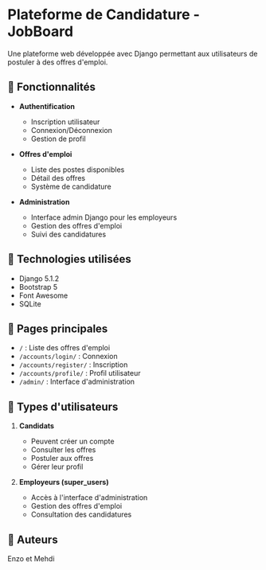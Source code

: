# Plateforme de Candidature - JobBoard

Une plateforme web développée avec Django permettant aux utilisateurs de postuler à des offres d'emploi.

## 🚀 Fonctionnalités

- **Authentification**
  - Inscription utilisateur
  - Connexion/Déconnexion
  - Gestion de profil

- **Offres d'emploi**
  - Liste des postes disponibles
  - Détail des offres
  - Système de candidature

- **Administration**
  - Interface admin Django pour les employeurs
  - Gestion des offres d'emploi
  - Suivi des candidatures

## 🔧 Technologies utilisées

- Django 5.1.2
- Bootstrap 5
- Font Awesome
- SQLite

## 📱 Pages principales

- `/` : Liste des offres d'emploi
- `/accounts/login/` : Connexion
- `/accounts/register/` : Inscription
- `/accounts/profile/` : Profil utilisateur
- `/admin/` : Interface d'administration

## 👥 Types d'utilisateurs

1. **Candidats**
   - Peuvent créer un compte
   - Consulter les offres
   - Postuler aux offres
   - Gérer leur profil

2. **Employeurs (super_users)**
   - Accès à l'interface d'administration
   - Gestion des offres d'emploi
   - Consultation des candidatures

## 📝 Auteurs

Enzo et Mehdi
